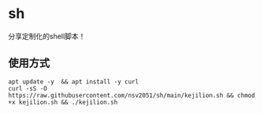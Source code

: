 # sh
分享定制化的shell脚本！
## 使用方式
```
apt update -y  && apt install -y curl
curl -sS -O https://raw.githubusercontent.com/nsv2051/sh/main/kejilion.sh && chmod +x kejilion.sh && ./kejilion.sh
```
